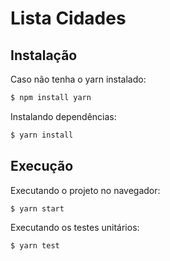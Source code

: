 # Lista Cidades

## Instalação

Caso não tenha o yarn instalado:

```bash
$ npm install yarn
```

Instalando dependências:

```bash
$ yarn install
```

## Execução

Executando o projeto no navegador:

```bash
$ yarn start
```

Executando os testes unitários:

```bash
$ yarn test
```
